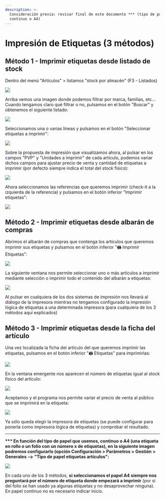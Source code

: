 ```yaml
---
description: >-
  Consideración previa: revisar final de este documento *** (tipo de papel -
  continuo o A4)
---
```


# Impresión de Etiquetas \(3 métodos\)

## Método 1 - Imprimir etiquetas desde listado de stock

Dentro del menú  "Artículos" &gt; listamos "stock por almacén" \(F3 - Listados\)

![](../.gitbook/assets/image%20%28148%29.png)

Arriba vemos una imagen donde podemos filtrar por marca, familias, etc... Cuando tengamos claro qué filtrar o no, pulsamos en el botón "Buscar" y obtenemos el siguiente listado: 

![](../.gitbook/assets/image%20%28108%29.png)

Seleccionamos una o varias líneas y pulsamos en el botón "Seleccionar etiquetas a imprimir":

![](../.gitbook/assets/image%20%28226%29.png)

Sobre la propuesta de impresión que visualizamos ahora, al pulsar en los campos "PVP" y "Unidades a imprimir" de cada artículo, podemos variar dichos campos para ajustar precio de venta y cantidad de etiquetas a imprimir \(por defecto siempre indica el total del stock físico\):

![](../.gitbook/assets/image%20%28202%29.png)

Ahora seleccionamos las referencias que queremos imprimir \(check-it a la izquierda de la referencia\) y pulsamos en el botón inferior "Imprimir etiquetas":

![](../.gitbook/assets/image%20%2842%29.png)

## Método 2 - Imprimir etiquetas desde albarán de compras

Abrimos el albarán de compras que contenga los artículos que queremos imprimir sus etiquetas y pulsamos en el botón inferior "🖨 Imprimir Etiquetas":

![](../.gitbook/assets/image%20%2817%29.png)

La siguiente ventana nos permite seleccionar uno o más artículos a imprimir mediante selección o imprimir todo el contenido del albarán a etiquetas:

![](../.gitbook/assets/image%20%28179%29.png)

Al pulsar en cualquiera de los dos sistemas de impresión nos llevará al diálogo de la impresora mientras no tengamos configurado la impresión lógica de etiquetas a una determinada impresora \(para cualquiera de los 3 métodos aquí explicados\)

## Método 3 - Imprimir etiquetas desde la ficha del artículo

Una vez localizada la ficha del artículo del que queremos imprimir las etiquetas, pulsamos en el botón inferior "🖨 Etiquetas" para imprimirlas:

![](../.gitbook/assets/image%20%2855%29.png)

En la ventana emergente nos aparecen el número de etiquetas igual al stock físico del artículo:

![](../.gitbook/assets/image%20%28192%29.png)

Aceptamos y el programa nos permite variar el precio de venta al público que se imprimirá en la etiqueta:

![](../.gitbook/assets/image%20%28100%29.png)

Ya sólo queda elegir la impresora de etiquetas \(se puede configurar para ponerla como impresora lógica de etiquetas\) y comprobar el resultado.

-------------------------------------------------------------------------------------------------------------------------------------------------------------------------

**\*\*\* En función del tipo de papel que usemos, continuo o A4 \(una etiqueta en rollo o un folio con un número x de etiquetas\), en la siguiente imagen podremos configurarlo \(opción Configuración &gt; Parámetros &gt; Gestión &gt; Generales --&gt; "Tipo de papel etiquetas artículos":**

![](../.gitbook/assets/image%20%28156%29.png)

En cada uno de los 3 métodos, **si seleccionamos el papel A4 siempre nos preguntará por el número de etiqueta donde empezará a imprimir** \(por si del folio se han usado ya algunas etiquetas y no desaprovechar ninguna\). En papel continuo no es necesario indicar inicio.

